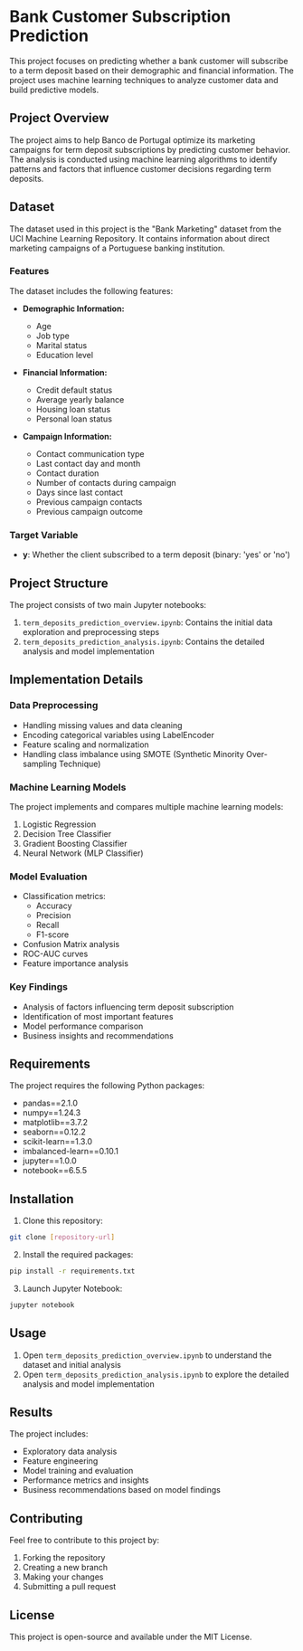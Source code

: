 # Bank Customer Subscription Prediction

This project focuses on predicting whether a bank customer will subscribe to a term deposit based on their demographic and financial information. The project uses machine learning techniques to analyze customer data and build predictive models.

## Project Overview

The project aims to help Banco de Portugal optimize its marketing campaigns for term deposit subscriptions by predicting customer behavior. The analysis is conducted using machine learning algorithms to identify patterns and factors that influence customer decisions regarding term deposits.

## Dataset

The dataset used in this project is the "Bank Marketing" dataset from the UCI Machine Learning Repository. It contains information about direct marketing campaigns of a Portuguese banking institution.

### Features

The dataset includes the following features:
- **Demographic Information:**
  - Age
  - Job type
  - Marital status
  - Education level

- **Financial Information:**
  - Credit default status
  - Average yearly balance
  - Housing loan status
  - Personal loan status

- **Campaign Information:**
  - Contact communication type
  - Last contact day and month
  - Contact duration
  - Number of contacts during campaign
  - Days since last contact
  - Previous campaign contacts
  - Previous campaign outcome

### Target Variable
- **y**: Whether the client subscribed to a term deposit (binary: 'yes' or 'no')

## Project Structure

The project consists of two main Jupyter notebooks:

1. `term_deposits_prediction_overview.ipynb`: Contains the initial data exploration and preprocessing steps
2. `term_deposits_prediction_analysis.ipynb`: Contains the detailed analysis and model implementation

## Implementation Details

### Data Preprocessing
- Handling missing values and data cleaning
- Encoding categorical variables using LabelEncoder
- Feature scaling and normalization
- Handling class imbalance using SMOTE (Synthetic Minority Over-sampling Technique)

### Machine Learning Models
The project implements and compares multiple machine learning models:
1. Logistic Regression
2. Decision Tree Classifier
3. Gradient Boosting Classifier
4. Neural Network (MLP Classifier)

### Model Evaluation
- Classification metrics:
  - Accuracy
  - Precision
  - Recall
  - F1-score
- Confusion Matrix analysis
- ROC-AUC curves
- Feature importance analysis

### Key Findings
- Analysis of factors influencing term deposit subscription
- Identification of most important features
- Model performance comparison
- Business insights and recommendations

## Requirements

The project requires the following Python packages:
- pandas==2.1.0
- numpy==1.24.3
- matplotlib==3.7.2
- seaborn==0.12.2
- scikit-learn==1.3.0
- imbalanced-learn==0.10.1
- jupyter==1.0.0
- notebook==6.5.5

## Installation

1. Clone this repository:
```bash
git clone [repository-url]
```

2. Install the required packages:
```bash
pip install -r requirements.txt
```

3. Launch Jupyter Notebook:
```bash
jupyter notebook
```

## Usage

1. Open `term_deposits_prediction_overview.ipynb` to understand the dataset and initial analysis
2. Open `term_deposits_prediction_analysis.ipynb` to explore the detailed analysis and model implementation

## Results

The project includes:
- Exploratory data analysis
- Feature engineering
- Model training and evaluation
- Performance metrics and insights
- Business recommendations based on model findings

## Contributing

Feel free to contribute to this project by:
1. Forking the repository
2. Creating a new branch
3. Making your changes
4. Submitting a pull request

## License

This project is open-source and available under the MIT License. 